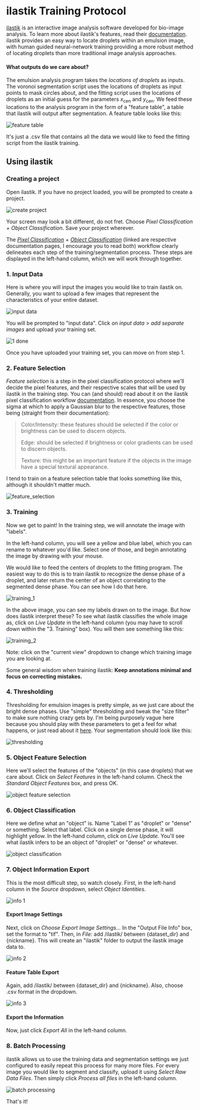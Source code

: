 # ilastik Training Protocol
[ilastik](https://www.ilastik.org/) is an interactive image analysis software developed for bio-image analysis. To learn more about ilastik's features, read their [documentation](https://www.ilastik.org/documentation/).
ilastik provides an easy way to locate droplets within an emulsion image, with human guided neural-network training providing a more robust method of locating droplets than more traditional image analysis approaches.

#### What outputs do we care about?
The emulsion analysis program takes the *locations of droplets* as inputs. The voronoi segmentation script uses the locations of droplets as input points to mask circles about, 
and the fitting script uses the locations of droplets as an initial guess for the parameters $x_{\mathrm{cen}}$ and $y_{\mathrm{cen}}$. We feed these locations to the analysis program in the form of a "feature table", a table that ilastik will output after segmentation. A feature table looks like this:

![feature table](https://github.com/nickphe/emulsion-analysis/blob/fc067d7b7cbeac89ce3a79a2f1cdfc3a3b61c51a/ilastik%20protocol%20images/example_feature_table_thin.png)

It's just a .csv file that contains all the data we would like to feed the fitting script from the ilastik training. 

## Using ilastik

### Creating a project
Open ilastik. If you have no project loaded, you will be prompted to create a project. 

![create project](https://github.com/nickphe/emulsion-analysis/blob/d956d91dcf196cd33325dc7df4a05c70ed11a705/ilastik%20protocol%20images/main_menu.png)

Your screen may look a bit different, do not fret. Choose *Pixel Classification + Object Classification*. Save your project wherever.

The *[Pixel Classification](https://www.ilastik.org/documentation/pixelclassification/pixelclassification) + [Object Classification](https://www.ilastik.org/documentation/objects/objects)* (linked are respective documentation pages, I encourage you to read both) workflow clearly delineates each step of the training/segmentation process. These steps are displayed in the left-hand column, which we will work through together. 

### 1. Input Data

Here is where you will input the images you would like to train ilastik on. Generally, you want to upload a few images that represent the characteristics of your entire dataset.

![input data](https://github.com/nickphe/emulsion-analysis/blob/c07b32c98ca32c94948253bcfbbbab039a267929/ilastik%20protocol%20images/input_data.png)

You will be prompted to "input data". Click on *input data* > *add separate images* and upload your training set.

![1 done](https://github.com/nickphe/emulsion-analysis/blob/31ee5a56f84edcbe4d4d9253708edce4387d7d4a/ilastik%20protocol%20images/1_done.png)

Once you have uploaded your training set, you can move on from step 1. 

### 2. Feature Selection

*Feature selection* is a step in the pixel classification protocol where we'll decide the pixel features, and their respective scales that will be used by ilastik in the training step.
You can (and should) read about it on the ilastik pixel classification workflow [documentation](https://www.ilastik.org/documentation/pixelclassification/pixelclassification). In essence, you choose the sigma at which to apply a Gaussian blur to the respective features, those being (straight from their documentation):

  >Color/Intensity: these features should be selected if the color or brightness can be used to discern objects.
  >
  >Edge: should be selected if brightness or color gradients can be used to discern objects.
  >
  >Texture: this might be an important feature if the objects in the image have a special textural appearance.

I tend to train on a feature selection table that looks something like this, although it shouldn't matter much. 

![feature_selection](https://github.com/nickphe/emulsion-analysis/blob/84d6263ded6409efaf3d63b5342fbb6ce308d687/ilastik%20protocol%20images/feature_selection.png)

### 3. Training

Now we get to paint! In the training step, we will annotate the image with "labels".

In the left-hand column, you will see a yellow and blue label, which you can rename to whatever you'd like. Select one of those, and begin annotating the image by drawing with your mouse. 

We would like to feed the centers of droplets to the fitting program. The easiest way to do this is to train ilastik to recognize the dense phase of a droplet, and later return the center of an object correlating to the segmented dense phase. You can see how I do that here.

![training_1](https://github.com/nickphe/emulsion-analysis/blob/108018d42647a979587795220d5e1a7e18c173cf/ilastik%20protocol%20images/training_1.png)

In the above image, you can see my labels drawn on to the image. But how does ilastik interpret these? To see what ilastik classifies the whole image as, click on *Live Update* in the left-hand column (you may have to scroll down within the "3. Training" box). You will then see something like this:

![training_2](https://github.com/nickphe/emulsion-analysis/blob/108018d42647a979587795220d5e1a7e18c173cf/ilastik%20protocol%20images/training_2.png)

Note: click on the "current view" dropdown to change which training image you are looking at. 

Some general wisdom when training ilastik:
**Keep annotations minimal and focus on correcting mistakes.**

### 4. Thresholding

Thresholding for emulsion images is pretty simple, as we just care about the bright dense phases. Use "simple" thresholding and tweak the "size filter" to make sure nothing crazy gets by. I'm being purposely vague here because you should play with these parameters to get a feel for what happens, or just read about it [here](https://www.ilastik.org/documentation/objects/objects). Your segmentation should look like this:

![thresholding](https://github.com/nickphe/emulsion-analysis/blob/0344235279d14747d8e3ab6605450525e37c9adb/ilastik%20protocol%20images/thresholding.png)

### 5. Object Feature Selection

Here we'll select the features of the "objects" (in this case droplets) that we care about. Click on _Select Features_ in the left-hand column. Check the _Standard Object Features_ box, and press OK. 

![object feature selection](https://github.com/nickphe/emulsion-analysis/blob/9d675a41bc1ea4dc5d1ff21ddf43dde959619fd0/ilastik%20protocol%20images/object_feature_selection.png)

### 6. Object Classification

Here we define what an "object" is. Name "Label 1" as "droplet" or "dense" or something. Select that label. Click on a single dense phase, it will highlight yellow. In the left-hand column, click on _Live Update_. You'll see what ilastik infers to be an object of "droplet" or "dense" or whatever. 

![object classification](https://github.com/nickphe/emulsion-analysis/blob/401d188b83ee10758eb0794cdcf6ec9559b14a7b/ilastik%20protocol%20images/object_classification.png)

### 7. Object Information Export

This is the most difficult step, so watch closely. First, in the left-hand column in the _Source_ dropdown, select _Object Identities_.

![info 1](https://github.com/nickphe/emulsion-analysis/blob/10749df97f698d252860cfac83d7b4e9be3a92a1/ilastik%20protocol%20images/info_export_1.png)

#### Export Image Settings

Next, click on _Choose Export Image Settings..._ In the "Output File Info" box, set the format to "tif". Then, in _File:_ add /ilastik/ between {dataset_dir} and {nickname}. This will create an "ilastik" folder to output the ilastik image data to. 

![info 2](https://github.com/nickphe/emulsion-analysis/blob/10749df97f698d252860cfac83d7b4e9be3a92a1/ilastik%20protocol%20images/info_export_2.png)

#### Feature Table Export

Again, add /ilastik/ between {dataset_dir} and {nickname}. Also, choose .csv format in the dropdown. 

![info 3](https://github.com/nickphe/emulsion-analysis/blob/10749df97f698d252860cfac83d7b4e9be3a92a1/ilastik%20protocol%20images/info_export_3.png)

#### Export the Information

Now, just click _Export All_ in the left-hand column. 

### 8. Batch Processing

ilastik allows us to use the training data and segmentation settings we just configured to easily repeat this process for many more files. For every image you would like to segment and classify, upload it using _Select Raw Data Files_. Then simply click _Process all files_ in the left-hand column. 

![batch processing](https://github.com/nickphe/emulsion-analysis/blob/ba79f088d7bdc39e7d17d997873b473ace0b907e/ilastik%20protocol%20images/batch_processing.png)

That's it!
